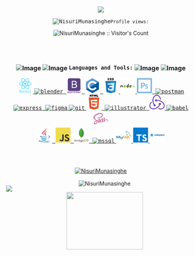 

<!--
**NisuriMunasinghe/NisuriMunasinghe** is a ✨ _special_ ✨ repository because its `README.md` (this file) appears on your GitHub profile.

Here are some ideas to get you started:

- 🔭 I’m currently working on ...
- 🌱 I’m currently learning ...
- 👯 I’m looking to collaborate on ...
- 🤔 I’m looking for help with ...
- 💬 Ask me about ...
- 📫 How to reach me: ...
- 😄 Pronouns: ...
- ⚡ Fun fact: ...
<h1 align="center" style="color:blue;">Hi there 👋</h1>
<img src="https://cdn.dribbble.com/users/31818/screenshots/2091618/dribbb.gif" width="384" height="80"/>
<img src="https://cdn.dribbble.com/users/31818/screenshots/2091618/dribbb.gif" width="284" height="80"/>
<img src="https://cdn.dribbble.com/users/31818/screenshots/2091618/dribbb.gif" width="284" height="80"/>

<p style="float: left">&nbsp;<img align="center" src="https://github-readme-stats.vercel.app/api/top-langs/?username=NisuriMunasinghe&count_private=true&layout=compact&langs_count=10" /></p> 




[![Top Langs](https://github-readme-stats.vercel.app/api/top-langs/?username=NisuriMunasinghe)](https://github.com/NisuriMunasinghe/github-readme-stats)
  <p><img align="center" src="https://komarev.com/ghpvc/?username=NisuriMunasinghe&color=brightgreen" alt="NisuriMunasinghe" /></p>

-->






<div align="center" style="margin: auto; display: block" >
  <img align="center" src="https://capsule-render.vercel.app/api?animation=fadeIn&type=waving&color=gradient&height=180&section=header&text=Hi%20there!%20ヾ(＾-＾)ノ&desc=%20&fontSize=25&descSize=20&fontAlignY=30" />
  
  <p align="center"><kbd><img src="https://www.jlmarketingnh.com/wp-content/uploads/2018/01/eyeball-icon-png-eye-icon-1.png" width="10" alt="NisuriMunasinghe" /></kbd><code>Profile views:</code></p>
  

<p align="center"><img src="https://profile-counter.glitch.me/{NisuriMunasinghe}/count.svg" width="150" alt="NisuriMunasinghe :: Visitor's Count" /></p>

  <br>
  <br>
  

  
  </div>

 <h3 align="center">
  <img align="center" src="https://i.redd.it/dbc57wpc7ar51.gif" alt="Image" height="60" />
  <img align="center" src="https://fiverr-res.cloudinary.com/images/t_main1,q_auto,f_auto,q_auto,f_auto/attachments/delivery/asset/190f10cafb9836123a6757d583746096-1607512905/Attachment_1607512865/create-personalized-among-us-gif-and-png-for-you.gif" alt="Image" height="80" />
  <code>Languages and Tools:</code>
  <img align="center" src="https://i.imgur.com/AJPYieu.gif" alt="Image" height="80" />
  <img align="center" src="https://cdn2.scratch.mit.edu/get_image/gallery/29071714_170x100.png" alt="Image" height="80" />
</h3>
<p align="center"> 
     <a href="https://reactjs.org/" target="_blank"><kbd>  <img src="https://raw.githubusercontent.com/devicons/devicon/master/icons/react/react-original-wordmark.svg" alt="react" width="40" height="40"/></kbd>  </a> 
  <a href="https://www.blender.org/" target="_blank"> <kbd ><img src="https://download.blender.org/branding/community/blender_community_badge_white.svg" alt="blender" width="40" height="40"/> </kbd></a> 
  <a href="https://getbootstrap.com" target="_blank"> <kbd><img src="https://raw.githubusercontent.com/devicons/devicon/master/icons/bootstrap/bootstrap-plain-wordmark.svg" alt="bootstrap" width="40" height="40"/> </kbd></a> 
  <a href="https://www.cprogramming.com/" target="_blank"> <kbd><img src="https://raw.githubusercontent.com/devicons/devicon/master/icons/c/c-original.svg" alt="c" width="40" height="40"/> </kbd></a> 
    <a href="https://www.w3schools.com/css/" target="_blank"><kbd> <img src="https://raw.githubusercontent.com/devicons/devicon/master/icons/css3/css3-original-wordmark.svg" alt="css3" width="40" height="40"/></kbd> 
       <a href="https://nodejs.org" target="_blank"> <kbd><img src="https://raw.githubusercontent.com/devicons/devicon/master/icons/nodejs/nodejs-original-wordmark.svg" alt="nodejs" width="40" height="40"/></kbd> </a>
  <a href="https://www.photoshop.com/en" target="_blank"><kbd> <img src="https://raw.githubusercontent.com/devicons/devicon/master/icons/photoshop/photoshop-line.svg" alt="photoshop" width="40" height="40"/> </kbd></a> 
  <a href="https://postman.com" target="_blank"> <kbd> <img src="https://www.vectorlogo.zone/logos/getpostman/getpostman-icon.svg" alt="postman" width="40" height="40"/></kbd>  </a> 
  <br>
</a> <a href="https://expressjs.com" target="_blank"> <kbd><img src="https://img2.pngio.com/express-js-png-5-png-image-expressjs-png-800_800.png" alt="express" width="40" height="40"/> </kbd></a> 
  <a href="https://www.figma.com/" target="_blank"> <kbd><img src="https://www.vectorlogo.zone/logos/figma/figma-icon.svg" alt="figma" width="40" height="40"/></kbd> </a>
  <a href="https://git-scm.com/" target="_blank"><kbd> <img src="https://www.vectorlogo.zone/logos/git-scm/git-scm-icon.svg" alt="git" width="40" height="40"/></kbd> </a>
  <a href="https://www.w3.org/html/" target="_blank"><kbd> <img src="https://raw.githubusercontent.com/devicons/devicon/master/icons/html5/html5-original-wordmark.svg" alt="html5" width="40" height="40"/> </kbd></a> 
  <a href="https://www.adobe.com/in/products/illustrator.html" target="_blank"><kbd> <img src="https://www.vectorlogo.zone/logos/adobe_illustrator/adobe_illustrator-icon.svg" alt="illustrator" width="40" height="40"/> </a></kbd>
   <a href="https://redux.js.org" target="_blank"> <kbd> <img src="https://raw.githubusercontent.com/devicons/devicon/master/icons/redux/redux-original.svg" alt="redux" width="40" height="40"/></kbd>  </a> 
   <a href="https://babeljs.io/" target="_blank"> <kbd ><img src="https://upload.wikimedia.org/wikipedia/commons/thumb/0/02/Babel_Logo.svg/1280px-Babel_Logo.svg.png" alt="babel" width="40" height="40"/> </kbd></a> 
   <a href="https://sass-lang.com" target="_blank"><kbd>  <img src="https://raw.githubusercontent.com/devicons/devicon/master/icons/sass/sass-original.svg" alt="sass" width="40" height="40"/> </kbd> </a> 
  <br>
  <a href="https://www.java.com" target="_blank"> <kbd><img src="https://raw.githubusercontent.com/devicons/devicon/master/icons/java/java-original.svg" alt="java" width="40" height="40"/> </kbd></a> 
  <a href="https://developer.mozilla.org/en-US/docs/Web/JavaScript" target="_blank"> <kbd><img src="https://raw.githubusercontent.com/devicons/devicon/master/icons/javascript/javascript-original.svg" alt="javascript" width="40" height="40"/> </kbd></a> 
  <a href="https://www.mongodb.com/" target="_blank"> <kbd><img src="https://raw.githubusercontent.com/devicons/devicon/master/icons/mongodb/mongodb-original-wordmark.svg" alt="mongodb" width="40" height="40"/> </kbd></a> 
  <a href="https://www.microsoft.com/en-us/sql-server" target="_blank"><kbd> <img src="https://brandslogos.com/wp-content/uploads/thumbs/microsoft-sql-server-logo-vector.svg" alt="mssql" width="40" height="40"/></kbd> </a> 
  <a href="https://www.mysql.com/" target="_blank"> <kbd><img src="https://raw.githubusercontent.com/devicons/devicon/master/icons/mysql/mysql-original-wordmark.svg" alt="mysql" width="40" height="40"/></kbd> </a>
   <a href="https://www.typescriptlang.org/" target="_blank"><kbd>  <img src="https://raw.githubusercontent.com/devicons/devicon/master/icons/typescript/typescript-original.svg" alt="typescript" width="40" height="40"/></kbd>  </a> 
  <a href="https://webpack.js.org" target="_blank"> <kbd> <img src="https://raw.githubusercontent.com/devicons/devicon/d00d0969292a6569d45b06d3f350f463a0107b0d/icons/webpack/webpack-original-wordmark.svg" alt="webpack" width="40" height="40"/></kbd>  </a> </p>
  <br>
    <br>
   

  

  
  

<p align="Center" > <a href="https://github.com/ryo-ma/github-profile-trophy"><img src="https://github-profile-trophy.vercel.app/?username=NisuriMunasinghe&&count_private=true&no-bg-true&theme=darkhub" alt="NisuriMunasinghe" /></a> </p>



<div align="center" style="margin: auto; display: block" >
  



<p style="float: left">&nbsp;<img align="center" src="https://github-readme-stats.vercel.app/api?username=NisuriMunasinghe&count_private=true&show_icons=true&locale=en&theme=chartreuse-dark"NisuriMunasinghe" /></p>

<p><img align="center" src="https://github-readme-streak-stats.herokuapp.com/?user=NisuriMunasinghe&theme=chartreuse-dark" alt="NisuriMunasinghe" /></p>






<img src="https://i.pinimg.com/originals/5c/dd/ad/5cddadeb5ed4d48a582cfeb328160826.gif" width="200" height="150"/>







<div/>
